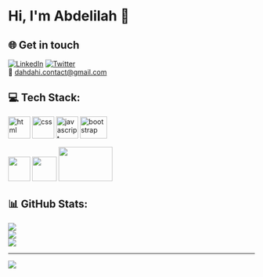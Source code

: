 # Hi, I'm Abdelilah 👋

## 🌐 Get in touch
[![LinkedIn](https://img.shields.io/badge/LinkedIn-%230077B5.svg?logo=linkedin&logoColor=white)](https://www.linkedin.com/in/abdelilah-dahdahi-b6a4b4207/) [![Twitter](https://img.shields.io/badge/Twitter-%231DA1F2.svg?logo=Twitter&logoColor=white)](https://twitter.com/@iamDahdahi) <br>
📧 dahdahi.contact@gmail.com

## 💻 Tech Stack:
<img src="https://user-images.githubusercontent.com/76753930/206930526-6cbf90c4-d225-4c34-b2ee-4a9153e5a5d4.png" width="45" height="45" alt="html"> <img src="https://user-images.githubusercontent.com/76753930/206930798-ae9b5447-041f-4ee1-b733-5facf117ac7c.png" width="45" height="45" alt="css"> <img src="https://user-images.githubusercontent.com/76753930/206931047-c6c305ab-7a0e-4679-9bb9-623085a42738.png"  width="45" height="45" alt="javascript"> <img src="https://user-images.githubusercontent.com/76753930/206931167-7c960b4c-976e-4d43-b23e-fb69099da894.png" width="55" height="45" alt="bootstrap">

<img src="https://user-images.githubusercontent.com/76753930/206930956-50b1bd2f-5998-4b90-b080-b03e6e57f263.png" width="45" height="50"> <img src="https://user-images.githubusercontent.com/76753930/206932000-51704b86-a970-4e24-ab9d-44242017ab01.png" width="50" height="50"> <img src="https://user-images.githubusercontent.com/76753930/206932058-2f0cda21-b42f-4b96-a671-be87de42069f.png" width="110" height="70">

## 📊 GitHub Stats:
![](https://github-readme-stats.vercel.app/api?username=abdelilahdahdahi&theme=dark&hide_border=true&include_all_commits=false&count_private=false)<br/>
![](https://github-readme-streak-stats.herokuapp.com/?user=abdelilahdahdahi&theme=dark&hide_border=true)<br/>
![](https://github-readme-stats.vercel.app/api/top-langs/?username=abdelilahdahdahi&theme=dark&hide_border=true&include_all_commits=false&count_private=false&layout=compact)

---
[![](https://visitcount.itsvg.in/api?id=abdelilahdahdahi&icon=0&color=0)](https://visitcount.itsvg.in)

<!-- Proudly created with GPRM ( https://gprm.itsvg.in ) -->
